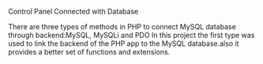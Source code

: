 Control Panel Connected with Database

There are three types of methods in PHP to connect MySQL database through backend:MySQL, MySQLi and PDO
In this project the first type was used to link the backend of the PHP app to the MySQL database.also it provides a better set of functions and extensions. 
